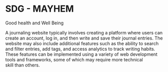 # SDG - MAYHEM

Good health and Well Being



A journaling website typically involves creating a platform where users can create an account, log in, and then write and save their journal entries. The website may also include additional features such as the ability to search and filter entries, add tags, and access analytics to track writing habits. These features can be implemented using a variety of web development tools and frameworks, some of which may require more technical skill than others.
